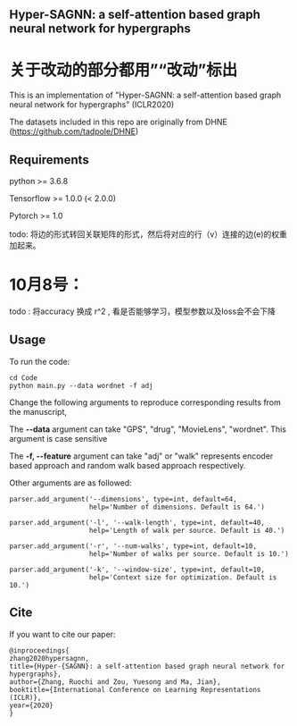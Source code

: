 ## Hyper-SAGNN: a self-attention based graph neural network for hypergraphs 

# 关于改动的部分都用”“改动”标出

This is an implementation of "Hyper-SAGNN: a self-attention based graph neural network for hypergraphs" (ICLR2020)

The datasets included in this repo are originally from DHNE (https://github.com/tadpole/DHNE)

## Requirements

python >= 3.6.8

Tensorflow >= 1.0.0 (< 2.0.0)

Pytorch >= 1.0

todo: 将边的形式转回关联矩阵的形式，然后将对应的行（v）连接的边(e)的权重加起来。
# 10月8号：
todo : 将accuracy 换成 r^2 ,
看是否能够学习，模型参数以及loss会不会下降

## Usage

To run the code:

```
cd Code
python main.py --data wordnet -f adj
```



Change the following arguments to reproduce corresponding results from the manuscript,

The **--data** argument can take "GPS", "drug", "MovieLens", "wordnet". This argument is case sensitive

The **-f, --feature** argument can take "adj" or "walk" represents encoder based approach and random walk based approach respectively.



Other arguments are as followed:

```
parser.add_argument('--dimensions', type=int, default=64,
                    help='Number of dimensions. Default is 64.')

parser.add_argument('-l', '--walk-length', type=int, default=40,
                    help='Length of walk per source. Default is 40.')

parser.add_argument('-r', '--num-walks', type=int, default=10,
                    help='Number of walks per source. Default is 10.')

parser.add_argument('-k', '--window-size', type=int, default=10,
                    help='Context size for optimization. Default is 10.')
```



## Cite

If you want to cite our paper:

```
@inproceedings{
zhang2020hypersagnn,
title={Hyper-{SAGNN}: a self-attention based graph neural network for hypergraphs},
author={Zhang, Ruochi and Zou, Yuesong and Ma, Jian},
booktitle={International Conference on Learning Representations (ICLR)},
year={2020}
}
```

